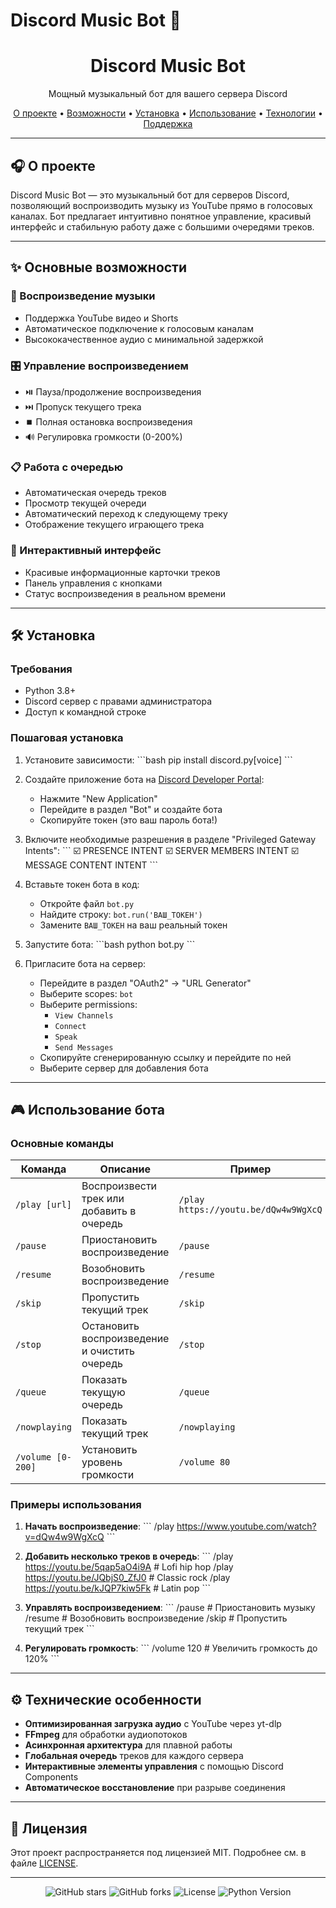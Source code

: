 # Discord Music Bot 🎵

<p align="center">
</p>

<h1 align="center">Discord Music Bot</h1>
<p align="center">Мощный музыкальный бот для вашего сервера Discord</p>

<p align="center">
  <a href="#-о-проекте">О проекте</a> •
  <a href="#-основные-возможности">Возможности</a> •
  <a href="#-установка">Установка</a> •
  <a href="#-использование">Использование</a> •
  <a href="#-технические-особенности">Технологии</a> •
  <a href="#-поддержка">Поддержка</a>
</p>

---

## 🎧 О проекте
Discord Music Bot — это музыкальный бот для серверов Discord, позволяющий воспроизводить музыку из YouTube прямо в голосовых каналах. Бот предлагает интуитивно понятное управление, красивый интерфейс и стабильную работу даже с большими очередями треков.

---

## ✨ Основные возможности

### 🎵 Воспроизведение музыки
- Поддержка YouTube видео и Shorts
- Автоматическое подключение к голосовым каналам
- Высококачественное аудио с минимальной задержкой

### 🎛 Управление воспроизведением
- ⏯️ Пауза/продолжение воспроизведения
- ⏭️ Пропуск текущего трека
- ⏹️ Полная остановка воспроизведения
- 🔊 Регулировка громкости (0-200%)

### 📋 Работа с очередью
- Автоматическая очередь треков
- Просмотр текущей очереди
- Автоматический переход к следующему треку
- Отображение текущего играющего трека

### 🎨 Интерактивный интерфейс
- Красивые информационные карточки треков
- Панель управления с кнопками
- Статус воспроизведения в реальном времени

---

## 🛠 Установка

### Требования
- Python 3.8+
- Discord сервер с правами администратора
- Доступ к командной строке

### Пошаговая установка
1. Установите зависимости:
\`\`\`bash
pip install discord.py[voice] 
\`\`\`

2. Создайте приложение бота на [Discord Developer Portal](https://discord.com/developers/applications):
   - Нажмите "New Application"
   - Перейдите в раздел "Bot" и создайте бота
   - Скопируйте токен (это ваш пароль бота!)

3. Включите необходимые разрешения в разделе "Privileged Gateway Intents":
\`\`\`
☑️ PRESENCE INTENT
☑️ SERVER MEMBERS INTENT
☑️ MESSAGE CONTENT INTENT
\`\`\`

4. Вставьте токен бота в код:
   - Откройте файл `bot.py`
   - Найдите строку: `bot.run('ВАШ_ТОКЕН')`
   - Замените `ВАШ_ТОКЕН` на ваш реальный токен

5. Запустите бота:
\`\`\`bash
python bot.py
\`\`\`

6. Пригласите бота на сервер:
   - Перейдите в раздел "OAuth2" → "URL Generator"
   - Выберите scopes: `bot`
   - Выберите permissions:
     - `View Channels`
     - `Connect`
     - `Speak`
     - `Send Messages`
   - Скопируйте сгенерированную ссылку и перейдите по ней
   - Выберите сервер для добавления бота

---

## 🎮 Использование бота

### Основные команды
| Команда | Описание | Пример |
|---------|----------|--------|
| `/play [url]` | Воспроизвести трек или добавить в очередь | `/play https://youtu.be/dQw4w9WgXcQ` |
| `/pause` | Приостановить воспроизведение | `/pause` |
| `/resume` | Возобновить воспроизведение | `/resume` |
| `/skip` | Пропустить текущий трек | `/skip` |
| `/stop` | Остановить воспроизведение и очистить очередь | `/stop` |
| `/queue` | Показать текущую очередь | `/queue` |
| `/nowplaying` | Показать текущий трек | `/nowplaying` |
| `/volume [0-200]` | Установить уровень громкости | `/volume 80` |

### Примеры использования
1. **Начать воспроизведение**:
\`\`\`
/play https://www.youtube.com/watch?v=dQw4w9WgXcQ
\`\`\`

2. **Добавить несколько треков в очередь**:
\`\`\`
/play https://youtu.be/5qap5aO4i9A  # Lofi hip hop
/play https://youtu.be/JQbjS0_ZfJ0  # Classic rock
/play https://youtu.be/kJQP7kiw5Fk  # Latin pop
\`\`\`

3. **Управлять воспроизведением**:
\`\`\`
/pause   # Приостановить музыку
/resume  # Возобновить воспроизведение
/skip    # Пропустить текущий трек
\`\`\`

4. **Регулировать громкость**:
\`\`\`
/volume 120  # Увеличить громкость до 120%
\`\`\`

---

## ⚙️ Технические особенности

- **Оптимизированная загрузка аудио** с YouTube через yt-dlp
- **FFmpeg** для обработки аудиопотоков
- **Асинхронная архитектура** для плавной работы
- **Глобальная очередь** треков для каждого сервера
- **Интерактивные элементы управления** с помощью Discord Components
- **Автоматическое восстановление** при разрыве соединения

---

## 📜 Лицензия
Этот проект распространяется под лицензией MIT. Подробнее см. в файле [LICENSE](LICENSE).

---

<p align="center">
  <img src="https://img.shields.io/github/stars/username/repo?style=social" alt="GitHub stars">
  <img src="https://img.shields.io/github/forks/username/repo?style=social" alt="GitHub forks">
  <img src="https://img.shields.io/github/license/username/repo" alt="License">
  <img src="https://img.shields.io/badge/Python-3.8%2B-blue" alt="Python Version">
</p>
